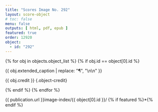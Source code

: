 ```yaml
---
title: "Scores Image No. 292"
layout: score-object
# toc: false
menu: false
outputs: [ html, pdf, epub ]
featured: true
order: 12920
object:
  - id: "292"
---
```


{% for obj in objects.object_list %}
{% if obj.id == object[0].id %}

{{ obj.extended_caption | replace: "¶", "\n\n" }}

{{ obj.credit }} {.object-credit}

{% endif %}
{% endfor %}

<div class="object-credit object-url is-print-only">

{{ publication.url }}image-index/{{ object[0].id }}/ {% if featured %}*{% endif %}

</div>
